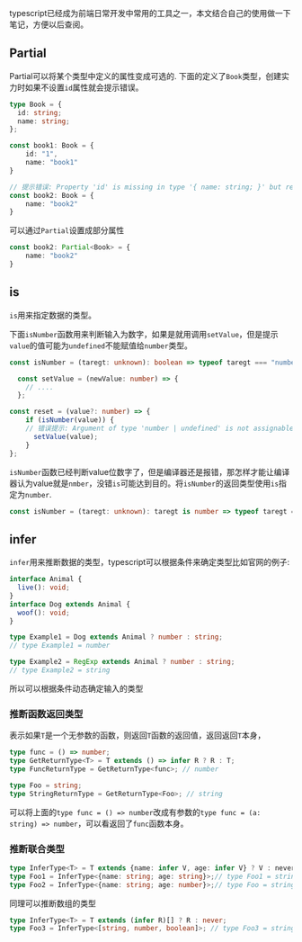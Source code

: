 
typescript已经成为前端日常开发中常用的工具之一，本文结合自己的使用做一下笔记，方便以后查阅。


## Partial
Partial可以将某个类型中定义的属性变成可选的.
下面的定义了`Book`类型，创建实力时如果不设置`id`属性就会提示错误。

```typescript
type Book = {
  id: string;
  name: string;
};

const book1: Book = {
    id: "1",
    name: "book1"
}

// 提示错误: Property 'id' is missing in type '{ name: string; }' but required in type 'Book'.ts(2741)
const book2: Book = {
    name: "book2"
}
```
可以通过`Partial`设置成部分属性

```ts
const book2: Partial<Book> = {
    name: "book2"
}
```

## is
`is`用来指定数据的类型。

下面`isNumber`函数用来判断输入为数字，如果是就用调用`setValue`，但是提示`value`的值可能为`undefined`不能赋值给`number`类型。

```ts
const isNumber = (taregt: unknown): boolean => typeof taregt === "number" && !Number.isNaN(taregt)

  const setValue = (newValue: number) => {
    // ....
  };

const reset = (value?: number) => {
    if (isNumber(value)) {
    // 错误提示: Argument of type 'number | undefined' is not assignable to parameter of type 'number'. Type 'undefined' is not assignable to type 'number'.ts(2345)
      setValue(value);
    }
};
```
`isNumber`函数已经判断value位数字了，但是编译器还是报错，那怎样才能让编译器认为value就是`nmber`，没错`is`可能达到目的。将`isNumber`的返回类型使用`is`指定为`number`.
```ts
const isNumber = (taregt: unknown): taregt is number => typeof taregt === "number" && !Number.isNaN(taregt)
```



## infer
`infer`用来推断数据的类型，typescript可以根据条件来确定类型比如官网的例子:

```ts
interface Animal {
  live(): void;
}
interface Dog extends Animal {
  woof(): void;
}

type Example1 = Dog extends Animal ? number : string;
// type Example1 = number

type Example2 = RegExp extends Animal ? number : string;
// type Example2 = string
```
所以可以根据条件动态确定输入的类型

### 推断函数返回类型
表示如果`T`是一个无参数的函数，则返回`T`函数的返回值，返回返回`T`本身，
```ts
type func = () => number;
type GetReturnType<T> = T extends () => infer R ? R : T;
type FuncReturnType = GetReturnType<func>; // number

type Foo = string;
type StringReturnType = GetReturnType<Foo>; // string
```
可以将上面的`type func = () => number`改成有参数的`type func = (a: string) => number`，可以看返回了`func`函数本身。

### 推断联合类型


```ts
type InferType<T> = T extends {name: infer V, age: infer V} ? V : never;
type Foo1 = InferType<{name: string; age: string}>;// type Foo1 = string
type Foo2 = InferType<{name: string; age: number}>;// type Foo = string | number
```
同理可以推断数组的类型

```ts
type InferType<T> = T extends (infer R)[] ? R : never;
type Foo3 = InferType<[string, number, boolean]>; // type Foo3 = string | number | boolean
```
